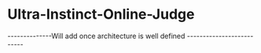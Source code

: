 # Ultra-Instinct-Online-Judge
--------------Will add once architecture is well defined --------------------------
